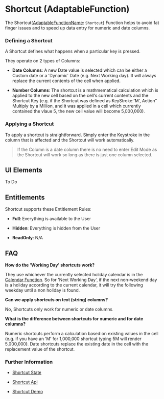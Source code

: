 # Shortcut (AdaptableFunction)

The Shortcut([AdaptableFunctionName](https://api.adaptabletools.com/modules/_src_predefinedconfig_common_types_.html#adaptablefunctionname): `Shortcut`) Function helps to avoid fat finger issues and to speed up data entry for numeric and date columns.

### Defining a Shortcut
A Shortcut defines what happens when a particular key is pressed.

They operate on 2 types of Columns:

- **Date Columns**: A new Date value is selected which can be either a Custom date or a 'Dynamic' Date (e.g. Next Working day).  It will always replace the current contents of the cell when applied.

- **Number Columns**: The shortcut is a mathmematical calculation which is applied to the new cell based on the cell's current contents and the Shortcut Key (e.g. if the Shortcut was defined as KeyStroke:'M', Action" Multiply by a Million, and it was applied in a cell which currently contained the vlaue 5, the new cell value will become 5,000,000).

### Applying a Shortcut
To apply a shortcut is straightforward.  Simply enter the Keystroke in the column that is affected and the Shortcut will work automatically.  

>  If the Column is a date column there is no need to enter Edit Mode as the Shortcut will work so long as there is just one column selected.

## UI Elements
To Do

## Entitlements
Shortcut supports these Entitlement Rules:

- **Full**: Everything is available to the User

- **Hidden**: Everything is hidden from the User

- **ReadOnly**: N/A

## FAQ

**How do the 'Working Day' shortcuts work?**

They use whichever the currently selected holiday calendar is in the [Calendar Function](./calendar-function.md). So for 'Next Working Day', if the next non-weekend day is a holiday according to the current calendar, it will try the following weekday until a non holiday is found.

**Can we apply shortcuts on text (string) columns?**

No, Shortcuts only work for numeric or date columns. 

**What is the difference between shortcuts for numeric and for date columns?**

Numeric shortcuts perform a calculation based on existing values in the cell (e.g. if you have an 'M' for 1,000,000 shortcut typing 5M will render 5,000,000). Date shortcuts replace the existing date in the cell with the replacement value of the shortcut.

### Further Information

- [Shortcut State](https://api.adaptabletools.com/interfaces/_src_predefinedconfig_shortcutstate_.shortcutstate.html)

- [Shortcut Api](https://api.adaptabletools.com/interfaces/_src_api_shortcutapi_.shortcutapi.html)

- [Shortcut Demo](https://demo.adaptabletools.com/edit/aggridshortcutdemo)



